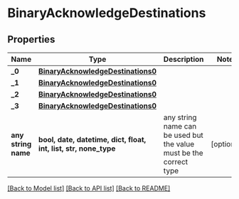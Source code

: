 # BinaryAcknowledgeDestinations


## Properties
Name | Type | Description | Notes
------------ | ------------- | ------------- | -------------
**_0** | [**BinaryAcknowledgeDestinations0**](BinaryAcknowledgeDestinations0.md) |  | 
**_1** | [**BinaryAcknowledgeDestinations0**](BinaryAcknowledgeDestinations0.md) |  | 
**_2** | [**BinaryAcknowledgeDestinations0**](BinaryAcknowledgeDestinations0.md) |  | 
**_3** | [**BinaryAcknowledgeDestinations0**](BinaryAcknowledgeDestinations0.md) |  | 
**any string name** | **bool, date, datetime, dict, float, int, list, str, none_type** | any string name can be used but the value must be the correct type | [optional]

[[Back to Model list]](../README.md#documentation-for-models) [[Back to API list]](../README.md#documentation-for-api-endpoints) [[Back to README]](../README.md)


